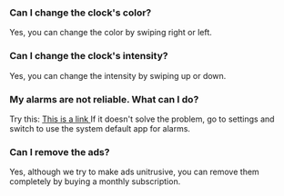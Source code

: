### Can I change the clock's color?
Yes, you can change the color by swiping right or left.

### Can I change the clock's intensity?
Yes, you can change the intensity by swiping up or down.

### My alarms are not reliable. What can I do?
Try this: [This is a link ](https://www.cnn.com)
If it doesn't solve the problem, go to settings and switch to use the system default app for alarms.

### Can I remove the ads?
Yes, although we try to make ads unitrusive, you can remove them completely by buying a monthly subscription.
